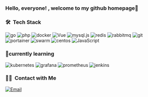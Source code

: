 ###  Hello, everyone! , welcome to my github homepage👋

<!--
**Trevor-Lan/Trevor-Lan** is a ✨ _special_ ✨ repository because its `README.md` (this file) appears on your GitHub profile.

Here are some ideas to get you started:

- 🔭 I’m currently working on ...
- 🌱 I’m currently learning ...
- 👯 I’m looking to collaborate on ...
- 🤔 I’m looking for help with ...
- 💬 Ask me about ...
- 📫 How to reach me: ...
- 😄 Pronouns: ...
- ⚡ Fun fact: ...
-->

### 🛠 &nbsp;Tech Stack

![go](https://img.shields.io/badge/-go-333333?style=flat&logo=go)
![php](https://img.shields.io/badge/-php-333333?style=flat&logo=php)
![docker](https://img.shields.io/badge/-docker-333333?style=flat&logo=docker)
![Vue](https://img.shields.io/badge/-Vue-333333?style=flat&logo=vue.js)
![mysql.js](https://img.shields.io/badge/-mysql-333333?style=flat&logo=mysql)
![redis](https://img.shields.io/badge/-redis-333333?style=flat&logo=redis)
![rabbitmq](https://img.shields.io/badge/-rabbitmq-333333?style=flat&logo=rabbitmq)
![git](https://img.shields.io/badge/-git-333333?style=flat&logo=git)
![portainer](https://img.shields.io/badge/-portainer-333333?style=flat&logo=portainer)
![swarm](https://img.shields.io/badge/-swarm-333333?style=flat&logo=swarm)
![centos](https://img.shields.io/badge/-centos-333333?style=flat&logo=centos)
![JavaScript](https://img.shields.io/badge/-JavaScript-333333?style=flat&logo=JavaScript)

### 🌱currently learning

![kubernetes](https://img.shields.io/badge/-kubernetes-333333?style=flat&logo=kubernetes)
![grafana](https://img.shields.io/badge/-grafana-333333?style=flat&logo=grafana)
![prometheus](https://img.shields.io/badge/-prometheus-333333?style=flat&logo=prometheus)
![jenkins](https://img.shields.io/badge/-jenkins-333333?style=flat&logo=jenkins)

### 🤝🏻 &nbsp;Contact with Me

<a href="mailto:trevorlan@163.com"><img alt="Email" src="https://img.shields.io/badge/Email-trevorlan@163.com-blue?style=flat-square&logo=gmail"></a>

